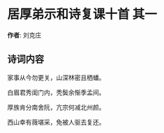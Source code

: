 # 居厚弟示和诗复课十首  其一

**作者**: 刘克庄

## 诗词内容

家事从今勿更关，山深林密且栖蟠。

白眉君秀闺门内，秃鬓余惭季孟间。

厚族肯分南舍阮，亢宗何减北州颜。

西山幸有薇堪采，免被人驱去复还。

